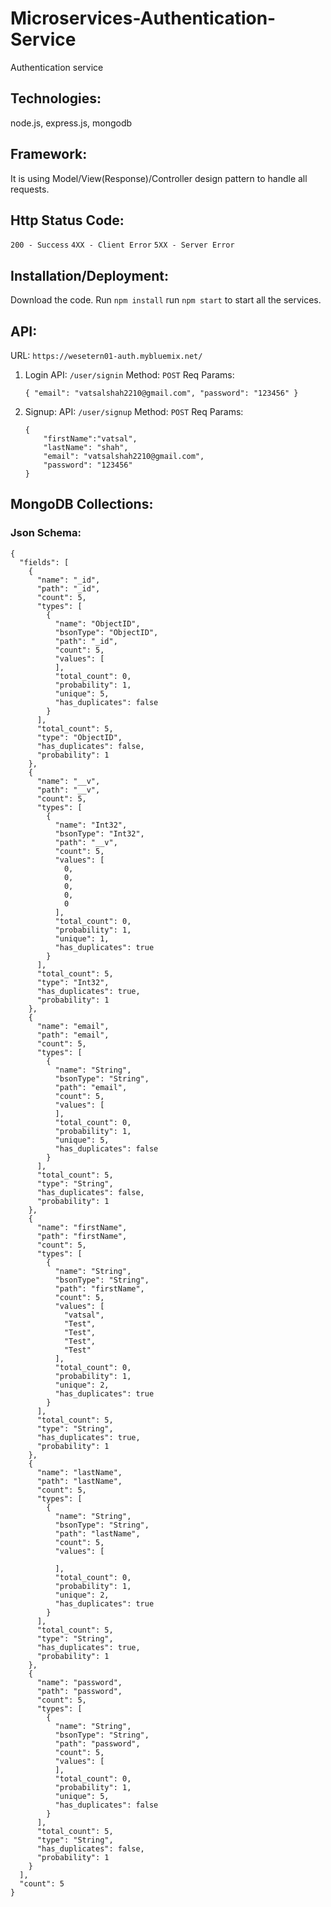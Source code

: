 # Microservices-Authentication-Service
Authentication service

## Technologies:
node.js, express.js, mongodb 

## Framework:
It is using Model/View(Response)/Controller design pattern to handle all requests. 

## Http Status Code:
`200 - Success`
`4XX - Client Error`
`5XX - Server Error`

## Installation/Deployment:
Download the code. 
Run `npm install`
run `npm start` to start all the services.

## API:
URL: `https://wesetern01-auth.mybluemix.net/`
1. Login
	API: `/user/signin`
	Method: `POST`
	Req Params: 
	```
	{ "email": "vatsalshah2210@gmail.com", "password": "123456" }
	```

2. Signup:
	API: `/user/signup`
	Method: `POST`
	Req Params: 
	```
	{
		"firstName":"vatsal",
		"lastName": "shah",
		"email": "vatsalshah2210@gmail.com",
		"password": "123456"
	}
	```

## MongoDB Collections:
### Json Schema:

```
{
  "fields": [
    {
      "name": "_id",
      "path": "_id",
      "count": 5,
      "types": [
        {
          "name": "ObjectID",
          "bsonType": "ObjectID",
          "path": "_id",
          "count": 5,
          "values": [           
          ],
          "total_count": 0,
          "probability": 1,
          "unique": 5,
          "has_duplicates": false
        }
      ],
      "total_count": 5,
      "type": "ObjectID",
      "has_duplicates": false,
      "probability": 1
    },
    {
      "name": "__v",
      "path": "__v",
      "count": 5,
      "types": [
        {
          "name": "Int32",
          "bsonType": "Int32",
          "path": "__v",
          "count": 5,
          "values": [
            0,
            0,
            0,
            0,
            0
          ],
          "total_count": 0,
          "probability": 1,
          "unique": 1,
          "has_duplicates": true
        }
      ],
      "total_count": 5,
      "type": "Int32",
      "has_duplicates": true,
      "probability": 1
    },
    {
      "name": "email",
      "path": "email",
      "count": 5,
      "types": [
        {
          "name": "String",
          "bsonType": "String",
          "path": "email",
          "count": 5,
          "values": [         
          ],
          "total_count": 0,
          "probability": 1,
          "unique": 5,
          "has_duplicates": false
        }
      ],
      "total_count": 5,
      "type": "String",
      "has_duplicates": false,
      "probability": 1
    },
    {
      "name": "firstName",
      "path": "firstName",
      "count": 5,
      "types": [
        {
          "name": "String",
          "bsonType": "String",
          "path": "firstName",
          "count": 5,
          "values": [
            "vatsal",
            "Test",
            "Test",
            "Test",
            "Test"
          ],
          "total_count": 0,
          "probability": 1,
          "unique": 2,
          "has_duplicates": true
        }
      ],
      "total_count": 5,
      "type": "String",
      "has_duplicates": true,
      "probability": 1
    },
    {
      "name": "lastName",
      "path": "lastName",
      "count": 5,
      "types": [
        {
          "name": "String",
          "bsonType": "String",
          "path": "lastName",
          "count": 5,
          "values": [
    
          ],
          "total_count": 0,
          "probability": 1,
          "unique": 2,
          "has_duplicates": true
        }
      ],
      "total_count": 5,
      "type": "String",
      "has_duplicates": true,
      "probability": 1
    },
    {
      "name": "password",
      "path": "password",
      "count": 5,
      "types": [
        {
          "name": "String",
          "bsonType": "String",
          "path": "password",
          "count": 5,
          "values": [
          ],
          "total_count": 0,
          "probability": 1,
          "unique": 5,
          "has_duplicates": false
        }
      ],
      "total_count": 5,
      "type": "String",
      "has_duplicates": false,
      "probability": 1
    }
  ],
  "count": 5
}
```
